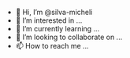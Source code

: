 - 👋 Hi, I’m @silva-micheli
- 👀 I’m interested in ...
- 🌱 I’m currently learning ...
- 💞️ I’m looking to collaborate on ...
- 📫 How to reach me ...

<!---
silva-micheli/silva-micheli is a ✨ special ✨ repository because its `README.md` (this file) appears on your GitHub profile.
You can click the Preview link to take a look at your changes.
--->
